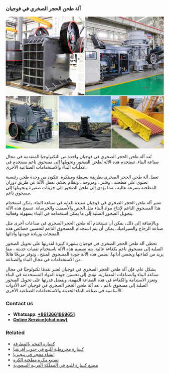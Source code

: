 <h3>آلة طحن الحجر الصخري في فوجيان</h3><img src='1701746318.jpg' alt=''><p>تُعد آلة طحن الحجر الصخري في فوجيان واحدة من التكنولوجيا المتقدمة في مجال صناعة البناء. تستخدم هذه الآلة لطحن الصخور وتحويلها إلى مسحوق ناعم يستخدم في عمليات البناء والاستخدامات الصناعية الأخرى.</p><p>تعمل آلة طحن الحجر الصخري بطريقة بسيطة ومبتكرة. تتكون من وحدة طحن رئيسية تحتوي على مطحنة ، وفلتر ، ومروحة ، ونظام تحكم. تعمل الآلة عن طريق دوران المطحنة بسرعة عالية ، مما يؤدي إلى طحن الصخور إلى جزيئات صغيرة وتحويلها إلى مسحوق ناعم.</p><p>تعتبر آلة طحن الحجر الصخري في فوجيان مفيدة للغاية في صناعة البناء. يمكن استخدام هذا المسحوق الناعم لإنتاج مواد البناء مثل الجص والأسمنت والخرسانة. تسمح هذه الآلة بتحويل الصخور الصلبة إلى ما يمكن استخدامه في البناء بسهولة وفعالية.</p><p>وبالإضافة إلى ذلك، يمكن أن تستخدم آلة طحن الحجر الصخري في صناعات أخرى مثل صناعة الزجاج والسيراميك. يمكن أن يتم استخدام المسحوق الناعم لتحسين خصائص هذه المنتجات وزيادة جودتها وأدائها.</p><p>تحظى آلة طحن الحجر الصخري في فوجيان بشهرة كبيرة لقدرتها على تحويل الصخور الصلبة إلى مسحوق ناعم بكفاءة عالية. يتم تصميم هذه الآلة باستخدام تقنيات حديثة ، مما يزيد من كفاءتها ويحسن أدائها. تضمن هذه الآلة جودة المسحوق المنتج ، وتوفر مزيجًا هائلاً من الاستخدامات في مجال البناء والصناعة.</p><p>بشكل عام، فإن آلة طحن الحجر الصخري في فوجيان تُعتبر تقدمًا تكنولوجيًا في مجال صناعة البناء والصناعات المعمارية. تؤدي إلى تحسين جودة المواد المستخدمة في البناء وتعزز الاستدامة والكفاءة في هذه الصناعة المهمة. وبفضل قدرتها على تحويل الصخور الصلبة إلى مسحوق ناعم ، تعد آلة طحن الحجر الصخري في فوجيان أحد الأدوات الأساسية في صناعة البناء الحديثة والاستخدامات الصناعية الأخرى.</p><h3>Contact us</h3><ul><li><strong>Whatsapp:&nbsp;<a href="https://wa.me/8613661969651">+8613661969651</a></strong></li><li><a href="https://swt.shibang-china.com/?git&amp;zhl&amp;آلة طحن الحجر الصخري في فوجيان"><strong>Online Service(chat now)</strong></a></li></ul><h3>Related</h3><ul><li><a href='كسارة الفحم بالمطرقة.md'>كسارة الفحم بالمطرقة</a></li><li><a href='كسارة مخروطية للبيع في جنوب أفريقيا.md'>كسارة مخروطية للبيع في جنوب أفريقيا</a></li><li><a href='إنشاء محجر في نيجيريا.md'>إنشاء محجر في نيجيريا</a></li><li><a href='تصنيع مكره مطحنة الكرة.md'>تصنيع مكره مطحنة الكرة</a></li><li><a href='مصنع كسارة للبيع في المملكة العربية السعودية.md'>مصنع كسارة للبيع في المملكة العربية السعودية</a></li></ul>